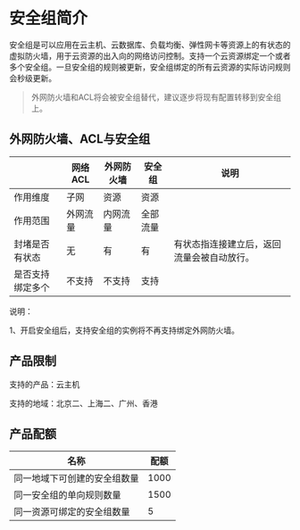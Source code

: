 # 安全组简介

安全组是可以应用在云主机、云数据库、负载均衡、弹性网卡等资源上的有状态的虚拟防火墙，用于云资源的出入向的网络访问控制。支持一个云资源绑定一个或者多个安全组。一旦安全组的规则被更新，安全组绑定的所有云资源的实际访问规则会秒级更新。

> 外网防火墙和ACL将会被安全组替代，建议逐步将现有配置转移到安全组上。

## 外网防火墙、ACL与安全组

||网络ACL|外网防火墙|安全组|说明|
|---|---|---|---|---|
|作用维度|子网|资源|资源||
|作用范围|外网流量|内网流量|全部流量|
|封堵是否有状态|无|有|有|有状态指连接建立后，返回流量会被自动放行。|
|是否支持绑定多个|不支持|不支持|支持|

说明：

1、开启安全组后，支持安全组的实例将不再支持绑定外网防火墙。

## 产品限制

支持的产品：云主机

支持的地域：北京二、上海二、广州、香港


## 产品配额

|名称|配额|
|---|---|
|同一地域下可创建的安全组数量|1000|
|同一安全组的单向规则数量|1500|
|同一资源可绑定的安全组数量|5|
